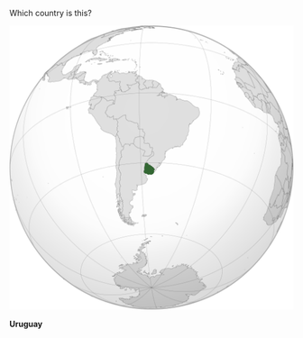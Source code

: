Which country is this?

![Map of a country](images/URY_orthographic.svg)
<!--question-->
**Uruguay**